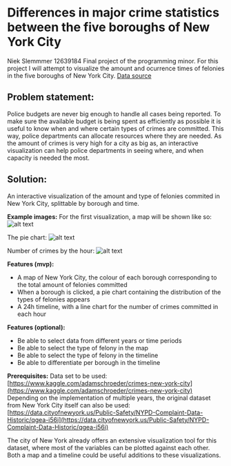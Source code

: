 Differences in major crime statistics between the five boroughs of New York City
=======
Niek Slemmmer 12639184
Final project of the programming minor. For this project I will attempt to visualize the amount and ocurrence times of felonies in the five boroughs of New York City. [Data source](https://www.kaggle.com/adamschroeder/crimes-new-york-city)
## Problem statement:
Police budgets are never big enough to handle all cases being reported. To make sure the available budget is being spent as efficiently as possible it is useful to know when and where certain types of crimes are committed. This way, police departments can allocate resources where they are needed. As the amount of crimes is very high for a city as big as, an interactive visualization can help police departments in seeing where, and when capacity is needed the most.

## Solution:
An interactive visualization of the amount and type of felonies commited in New York City, splittable by borough and time.

**Example images:**
For the first visualization, a map will be shown like so:
![alt text](https://media2.govtech.com/images/940*443/NYC_CrimeMap.jpg "NYC crime map")

The pie chart:
![alt text](https://webarchive.nationalarchives.gov.uk/20081023090926im_/http://www.crimereduction.homeoffice.gov.uk/graphics/victims34.gif "Crimes split by type")

Number of crimes by the hour:
![alt text](https://minimaxir.com/img/sf-arrest-map/ssi-crime-1.png "Crimes by time of day")


**Features (mvp):**
* A map of New York City, the colour of each borough corresponding to the total amount of felonies committed
* When a borough is clicked, a pie chart containing the distribution of the types of felonies appears
* A 24h timeline, with a line chart for the number of crimes committed in each hour

**Features (optional):**
* Be able to select data from different years or time periods
* Be able to select the type of felony in the map
* Be able to select the type of felony in the timeline
* Be able to differentiate per borough in the timeline

**Prerequisites:**
Data set to be used: [https://www.kaggle.com/adamschroeder/crimes-new-york-city](https://www.kaggle.com/adamschroeder/crimes-new-york-city)
Depending on the implementation of multiple years, the original dataset from New York City itself can also be used: [https://data.cityofnewyork.us/Public-Safety/NYPD-Complaint-Data-Historic/qgea-i56i](https://data.cityofnewyork.us/Public-Safety/NYPD-Complaint-Data-Historic/qgea-i56i)

The city of New York already offers an extensive visualization tool for this dataset, where most of the variables can be plotted against each other. Both a map and a timeline could be useful additions to these visualizations.
